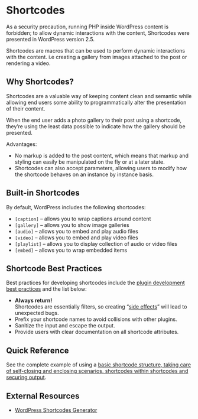 # Shortcodes

As a security precaution, running PHP inside WordPress content is forbidden; to allow dynamic interactions with the content, Shortcodes were presented in WordPress version 2.5.

Shortcodes are macros that can be used to perform dynamic interactions with the content. i.e creating a gallery from images attached to the post or rendering a video.

## Why Shortcodes?

Shortcodes are a valuable way of keeping content clean and semantic while allowing end users some ability to programmatically alter the presentation of their content.

When the end user adds a photo gallery to their post using a shortcode, they’re using the least data possible to indicate how the gallery should be presented.

Advantages:

*   No markup is added to the post content, which means that markup and styling can easily be manipulated on the fly or at a later state.
*   Shortcodes can also accept parameters, allowing users to modify how the shortcode behaves on an instance by instance basis.

## Built-in Shortcodes

By default, WordPress includes the following shortcodes:

*   `[caption]` – allows you to wrap captions around content
*   `[gallery]` – allows you to show image galleries
*   `[audio]` – allows you to embed and play audio files
*   `[video]` – allows you to embed and play video files
*   `[playlist]` – allows you to display collection of audio or video files
*   `[embed]` – allows you to wrap embedded items

## Shortcode Best Practices

Best practices for developing shortcodes include the [plugin development best practices](https://developer.wordpress.org/plugins/the-basics/best-practices/) and the list below:

*   **Always return!**  
    Shortcodes are essentially filters, so creating “[side effects](https://en.wikipedia.org/wiki/Side_effect_(computer_science))” will lead to unexpected bugs.
*   Prefix your shortcode names to avoid collisions with other plugins.
*   Sanitize the input and escape the output.
*   Provide users with clear documentation on all shortcode attributes.

## Quick Reference

See the complete example of using a [basic shortcode structure, taking care of self-closing and enclosing scenarios, shortcodes within shortcodes and securing output](https://developer.wordpress.org/plugins/shortcodes/shortcodes-with-parameters/#complete-example).

## External Resources

*   [WordPress Shortcodes Generator](http://generatewp.com/shortcodes/)